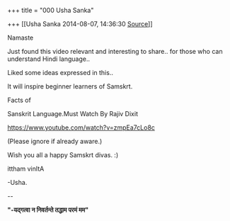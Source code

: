 +++
title = "000 Usha Sanka"

+++
[[Usha Sanka	2014-08-07, 14:36:30 [Source](https://groups.google.com/g/samskrita/c/erCuz04xHeQ)]]



Namaste

Just found this video relevant and interesting to share.. for those who can understand Hindi language..  

Liked some ideas expressed in this..

It will inspire beginner learners of Samskrt. 

  

Facts of



Sanskrit Language.Must Watch By Rajiv Dixit 

<https://www.youtube.com/watch?v=zmpEa7cLo8c>

  

(Please ignore if already aware.)

  

Wish you all a happy Samskrt divas. :) 

ittham vinItA

-Usha.

  

--  

****"-यद्गत्वा न निवर्तन्ते तद्धाम परमं मम"****  

